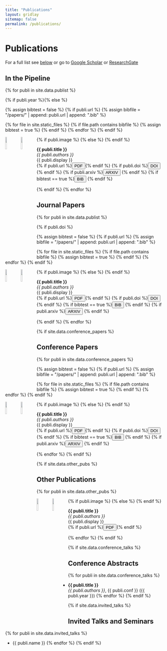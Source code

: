 ```yaml
---
title: "Publications"
layout: gridlay
sitemap: false
permalink: /publications/
---
```



# Publications

For a full list see [below](#in-the-pipeline) or go to [Google Scholar](https://scholar.google.com/citations?user=dM-nHdMAAAAJ&hl=en) or [ResearchGate](https://www.researchgate.net/profile/Spencer_Bryngelson)


## In the Pipeline


{% for publi in site.data.publist %}


{% if publi.year %}{% else %}

{% assign bibtest = false %}
{% if publi.url %}
 {% assign bibfile = "/papers/" | append:  publi.url  | append: ".bib" %}

 {% for file in site.static_files %}
  {% if file.path contains bibfile %}
   {% assign bibtest = true %}
  {% endif %}
 {% endfor %}
{% endif %}

 <div class="well-sm">
    {% if publi.image %}
  <img src="{{ site.url }}{{ site.baseurl }}/images/pubpic/{{ publi.image }}" class="img-responsive" width="10%" style="float: left" />
    {% else %}
  <img src="{{ site.url }}{{ site.baseurl }}/images/pubpic/dummy.png" width="10%" class="img2"  style="float: left" />
    {% endif %}

  <strong> {{ publi.title }}</strong> <br />
  <em>{{ publi.authors }} </em><br />
  {{ publi.display }}<br />
  {% if publi.url %}<a href="{{ site.url }}{{ site.baseurl }}/papers/{{ publi.url }}.pdf" target="_blank"><button class="btn-pdf">PDF</button></a>{% endif %}    {% if publi.doi %}<a href="http://dx.doi.org/{{ publi.doi }}" target="_blank"><button class="btn-doi">DOI</button></a> {% endif %}  {% if publi.arxiv %}<a href="https://arxiv.org/abs/{{ publi.arxiv }}" target="_blank"><button class="btn-arxiv">ARXIV</button></a> {% endif %}  {% if bibtest == true %}<a href="{{ site.url }}{{ site.baseurl }}/papers/{{ publi.url }}.bib" target="_blank"><button class="btn-bib">BIB</button></a> {% endif %}    
 </div>
  {% endif %}
{% endfor %}


## Journal Papers


{% for publi in site.data.publist %}


{% if publi.doi %}

{% assign bibtest = false %}
{% if publi.url %}
 {% assign bibfile = "/papers/" | append:  publi.url  | append: ".bib" %}

 {% for file in site.static_files %}
  {% if file.path contains bibfile %}
   {% assign bibtest = true %}
  {% endif %}
 {% endfor %}
{% endif %}

 <div class="well-sm">
    {% if publi.image %}
  <img src="{{ site.url }}{{ site.baseurl }}/images/pubpic/{{ publi.image }}" class="img-responsive" width="10%" style="float: left" />
    {% else %}
  <img src="{{ site.url }}{{ site.baseurl }}/images/pubpic/dummy.png" width="10%" class="img2"  style="float: left" />
    {% endif %}

  <strong> {{ publi.title }}</strong> <br />
  <em>{{ publi.authors }} </em><br />
  {{ publi.display }}<br />
  {% if publi.url %}<a href="{{ site.url }}{{ site.baseurl }}/papers/{{ publi.url }}.pdf" target="_blank"><button class="btn-pdf">PDF</button></a>{% endif %}    {% if publi.doi %}<a href="http://dx.doi.org/{{ publi.doi }}" target="_blank"><button class="btn-doi">DOI</button></a> {% endif %}    {% if bibtest == true %}<a href="{{ site.url }}{{ site.baseurl }}/papers/{{ publi.url }}.bib" target="_blank"><button class="btn-bib">BIB</button></a> {% endif %}    {% if publi.arxiv %}<a href="https://arxiv.org/abs/{{ publi.arxiv }}" target="_blank"><button class="btn-arxiv">ARXIV</button></a> {% endif %}
 </div>
  {% endif %}
{% endfor %}


{% if site.data.conference_papers %}
## Conference Papers


{% for publi in site.data.conference_papers %}

{% assign bibtest = false %}
{% if publi.url %}
 {% assign bibfile = "/papers/" | append:  publi.url  | append: ".bib" %}

 {% for file in site.static_files %}
  {% if file.path contains bibfile %}
   {% assign bibtest = true %}
  {% endif %}
 {% endfor %}
{% endif %}

 <div class="well-sm">
    {% if publi.image %}
  <img src="{{ site.url }}{{ site.baseurl }}/images/pubpic/{{ publi.image }}" class="img-responsive" width="10%" style="float: left" />
    {% else %}
  <img src="{{ site.url }}{{ site.baseurl }}/images/pubpic/dummy.png" width="10%" class="img2"  style="float: left" />
    {% endif %}

  <strong> {{ publi.title }}</strong> <br />
  <em>{{ publi.authors }} </em><br />
  {{ publi.display }}<br />
  {% if publi.url %}<a href="{{ site.url }}{{ site.baseurl }}/papers/{{ publi.url }}.pdf" target="_blank"><button class="btn-pdf">PDF</button></a>{% endif %}    {% if publi.doi %}<a href="http://dx.doi.org/{{ publi.doi }}" target="_blank"><button class="btn-doi">DOI</button></a> {% endif %}    {% if bibtest == true %}<a href="{{ site.url }}{{ site.baseurl }}/papers/{{ publi.url }}.bib" target="_blank"><button class="btn-bib">BIB</button></a> {% endif %}    {% if publi.arxiv %}<a href="https://arxiv.org/abs/{{ publi.arxiv }}" target="_blank"><button class="btn-arxiv">ARXIV</button></a> {% endif %}
 </div>
{% endfor %}
{% endif %}

{% if site.data.other_pubs %}
## Other Publications


{% for publi in site.data.other_pubs %}

 <div class="well-sm">
    {% if publi.image %}
  <img src="{{ site.url }}{{ site.baseurl }}/images/pubpic/{{ publi.image }}" class="img-responsive" width="10%" style="float: left" />
    {% else %}
  <img src="{{ site.url }}{{ site.baseurl }}/images/pubpic/dummy.png" width="10%" class="img2"  style="float: left" />
    {% endif %}

  <strong> {{ publi.title }}</strong> <br />
  <em>{{ publi.authors }} </em><br />
  {{ publi.display }}<br />
  {% if publi.url %}<a href="{{ site.url }}{{ site.baseurl }}/papers/{{ publi.url }}.pdf" target="_blank"><button class="btn-pdf">PDF</button></a>{% endif %}
 </div>
{% endfor %}
{% endif %}



{% if site.data.conference_talks %}
## Conference Abstracts

{% for publi in site.data.conference_talks %}
* <strong>{{ publi.title }}</strong> <br/> <i>{{ publi.authors }}</i>, {{ publi.conf }} ({{ publi.year }})
{% endfor %}
{% endif %}


{% if site.data.invited_talks %}
## Invited Talks and Seminars

{% for publi in site.data.invited_talks %}
* {{ publi.name }}
{% endfor %}
{% endif %}

